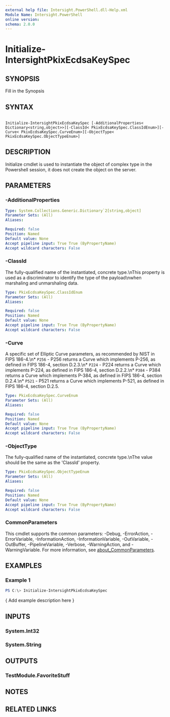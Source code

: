 ```yaml
---
external help file: Intersight.PowerShell.dll-Help.xml
Module Name: Intersight.PowerShell
online version:
schema: 2.0.0
---
```


# Initialize-IntersightPkixEcdsaKeySpec

## SYNOPSIS
Fill in the Synopsis

## SYNTAX

```

Initialize-IntersightPkixEcdsaKeySpec [-AdditionalProperties< Dictionary<string,object>>][-ClassId< PkixEcdsaKeySpec.ClassIdEnum>][-Curve< PkixEcdsaKeySpec.CurveEnum>][-ObjectType< PkixEcdsaKeySpec.ObjectTypeEnum>]

```

## DESCRIPTION

Initialize cmdlet is used to instantiate the object of complex type in the Powershell session, it does not create the object on the server.

## PARAMETERS

### -AdditionalProperties


```yaml
Type: System.Collections.Generic.Dictionary`2[string,object]
Parameter Sets: (All)
Aliases:

Required: false
Position: Named
Default value: None
Accept pipeline input: True True (ByPropertyName)
Accept wildcard characters: False
```

### -ClassId
The fully-qualified name of the instantiated, concrete type.\nThis property is used as a discriminator to identify the type of the payload\nwhen marshaling and unmarshaling data.

```yaml
Type: PkixEcdsaKeySpec.ClassIdEnum
Parameter Sets: (All)
Aliases:

Required: false
Position: Named
Default value: None
Accept pipeline input: True True (ByPropertyName)
Accept wildcard characters: False
```

### -Curve
A specific set of Elliptic Curve parameters, as recommended by NIST in FIPS 186-4.\n* `P256` - P256 returns a Curve which implements P-256, as defined in FIPS 186-4, section D.2.3.\n* `P224` - P224 returns a Curve which implements P-224, as defined in FIPS 186-4, section D.2.2.\n* `P384` - P384 returns a Curve which implements P-384, as defined in FIPS 186-4, section D.2.4.\n* `P521` - P521 returns a Curve which implements P-521, as defined in FIPS 186-4, section D.2.5.

```yaml
Type: PkixEcdsaKeySpec.CurveEnum
Parameter Sets: (All)
Aliases:

Required: false
Position: Named
Default value: None
Accept pipeline input: True True (ByPropertyName)
Accept wildcard characters: False
```

### -ObjectType
The fully-qualified name of the instantiated, concrete type.\nThe value should be the same as the &apos;ClassId&apos; property.

```yaml
Type: PkixEcdsaKeySpec.ObjectTypeEnum
Parameter Sets: (All)
Aliases:

Required: false
Position: Named
Default value: None
Accept pipeline input: True True (ByPropertyName)
Accept wildcard characters: False
```


### CommonParameters
This cmdlet supports the common parameters: -Debug, -ErrorAction, -ErrorVariable, -InformationAction, -InformationVariable, -OutVariable, -OutBuffer, -PipelineVariable, -Verbose, -WarningAction, and -WarningVariable. For more information, see [about_CommonParameters](http://go.microsoft.com/fwlink/?LinkID=113216).

## EXAMPLES

### Example 1
```powershell
PS C:\> Initialize-IntersightPkixEcdsaKeySpec
```

{ Add example description here }

## INPUTS

### System.Int32

### System.String

## OUTPUTS

### TestModule.FavoriteStuff

## NOTES

## RELATED LINKS
